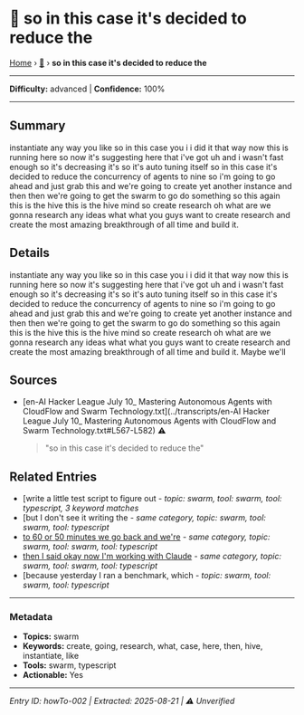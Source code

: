 # 🔧 so in this case it's decided to reduce the

[Home](../index.md) › [🔧](./) › **so in this case it's decided to reduce the**

---

**Difficulty:** advanced | **Confidence:** 100%

---


## Summary
instantiate any way you like so in this case
you i i did it that way now this is running
here so now it's suggesting here that
i've got uh and i wasn't fast enough so it's
decreasing it's so it's auto tuning itself
so in this case it's decided to reduce the
concurrency of agents to nine so i'm going to
go ahead and just grab this and we're going
to create yet another instance and then then
we're going to get the swarm to go do
something so this again this is the hive this
is the hive mind so create research oh what
are we gonna research any ideas
what what you guys want to create
research and create the most amazing
breakthrough of all time and build it.

## Details
instantiate any way you like so in this case
you i i did it that way now this is running
here so now it's suggesting here that
i've got uh and i wasn't fast enough so it's
decreasing it's so it's auto tuning itself
so in this case it's decided to reduce the
concurrency of agents to nine so i'm going to
go ahead and just grab this and we're going
to create yet another instance and then then
we're going to get the swarm to go do
something so this again this is the hive this
is the hive mind so create research oh what
are we gonna research any ideas
what what you guys want to create
research and create the most amazing
breakthrough of all time and build it. Maybe we'll





## Sources
- [en-AI Hacker League July 10_ Mastering Autonomous Agents with CloudFlow and Swarm Technology.txt](../transcripts/en-AI Hacker League July 10_ Mastering Autonomous Agents with CloudFlow and Swarm Technology.txt#L567-L582) ⚠️
  > "so in this case it's decided to reduce the"

## Related Entries

- [write a little test script to figure out [](../gotchas/gotcha-002.md) - *topic: swarm, tool: swarm, tool: typescript, 3 keyword matches*
- [but I don't see it writing the [](../how-to/howTo-007.md) - *same category, topic: swarm, tool: swarm, tool: typescript*
- [to 60 or 50 minutes we go back and we're](../how-to/howTo-016.md) - *same category, topic: swarm, tool: swarm, tool: typescript*
- [then I said okay now I'm working with Claude](../how-to/howTo-017.md) - *same category, topic: swarm, tool: swarm, tool: typescript*
- [because yesterday I ran a benchmark, which [](../qa/qa-001.md) - *topic: swarm, tool: swarm, tool: typescript*


---

### Metadata
- **Topics:** swarm
- **Keywords:** create, going, research, what, case, here, then, hive, instantiate, like
- **Tools:** swarm, typescript
- **Actionable:** Yes

---

*Entry ID: howTo-002 | Extracted: 2025-08-21 | ⚠️ Unverified*
